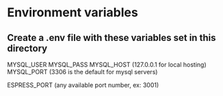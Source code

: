 # Environment variables
## Create a .env file with these variables set in this directory
MYSQL_USER
MYSQL_PASS
MYSQL_HOST (127.0.0.1 for local hosting)
MYSQL_PORT (3306 is the default for mysql servers)

ESPRESS_PORT (any available port number, ex: 3001)
